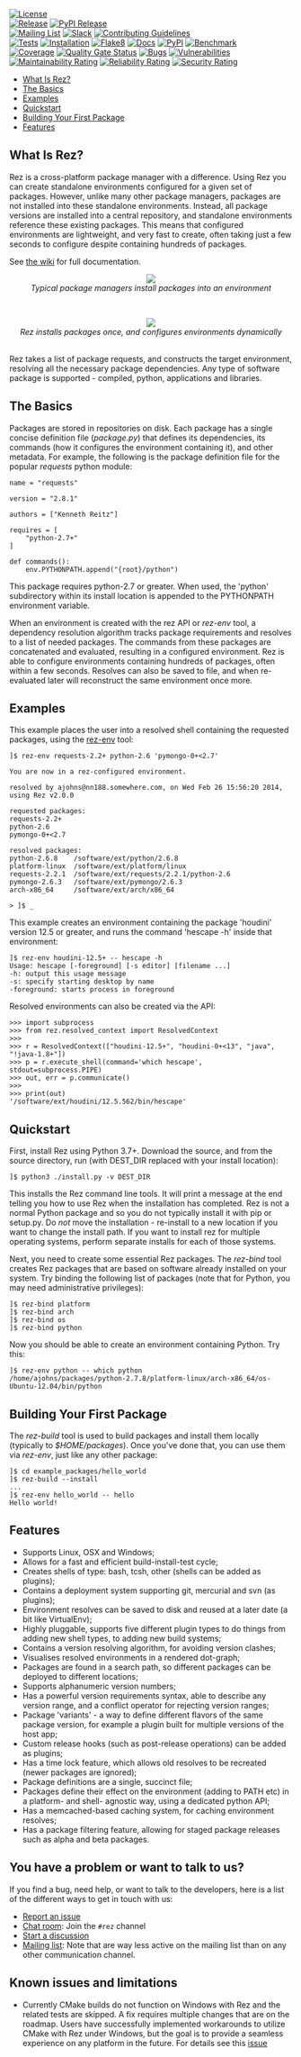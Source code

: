 [![License](https://img.shields.io/badge/License-Apache%202.0-blue.svg)](https://github.com/AcademySoftwareFoundation/rez/blob/main/LICENSE)<br>
[![Release](https://shields.io/github/v/release/AcademySoftwareFoundation/rez)](https://github.com/AcademySoftwareFoundation/rez/releases)
[![PyPI Release](https://shields.io/pypi/v/rez)](https://pypi.org/project/rez)<br>
[![Mailing List](https://img.shields.io/badge/rez--discussion-lists.aswf.io-003366?style=flat-square&logo=linuxfoundation)](https://lists.aswf.io/g/rez-discussion)
[![Slack](https://img.shields.io/badge/Slack-ASWF_%23rez-7a6800?style=flat-square&logo=slack)](https://slack.aswf.io/)
[![Contributing Guidelines](https://img.shields.io/badge/rez-Contributing%20Guidelines-0b610e?style=flat-square&logo=github)](https://github.com/AcademySoftwareFoundation/rez/blob/main/CONTRIBUTING.md)<br>
[![Tests](https://github.com/AcademySoftwareFoundation/rez/actions/workflows/tests.yaml/badge.svg)](https://github.com/AcademySoftwareFoundation/rez/actions/workflows/tests.yaml)
[![Installation](https://github.com/AcademySoftwareFoundation/rez/actions/workflows/installation.yaml/badge.svg)](https://github.com/AcademySoftwareFoundation/rez/actions/workflows/installation.yaml)
[![Flake8](https://github.com/AcademySoftwareFoundation/rez/actions/workflows/flake8.yaml/badge.svg)](https://github.com/AcademySoftwareFoundation/rez/actions/workflows/flake8.yaml)
[![Docs](https://readthedocs.org/projects/rez/badge/?version=stable)](https://rez.readthedocs.io/en/stable)
[![PyPI](https://github.com/AcademySoftwareFoundation/rez/workflows/pypi/badge.svg)](https://github.com/AcademySoftwareFoundation/rez/actions?query=workflow%3Apypi+event%3Arelease)
[![Benchmark](https://github.com/AcademySoftwareFoundation/rez/workflows/benchmark/badge.svg)](https://github.com/AcademySoftwareFoundation/rez/actions?query=workflow%3Abenchmark+event%3Arelease)<br>
[![Coverage](https://codecov.io/gh/AcademySoftwareFoundation/rez/graph/badge.svg?token=FLYggQOE7W)](https://codecov.io/gh/AcademySoftwareFoundation/rez)
[![Quality Gate Status](https://sonarcloud.io/api/project_badges/measure?project=AcademySoftwareFoundation_rez&metric=alert_status)](https://sonarcloud.io/summary/new_code?id=AcademySoftwareFoundation_rez)
[![Bugs](https://sonarcloud.io/api/project_badges/measure?project=AcademySoftwareFoundation_rez&metric=bugs)](https://sonarcloud.io/summary/new_code?id=AcademySoftwareFoundation_rez)
[![Vulnerabilities](https://sonarcloud.io/api/project_badges/measure?project=AcademySoftwareFoundation_rez&metric=vulnerabilities)](https://sonarcloud.io/summary/new_code?id=AcademySoftwareFoundation_rez)
[![Maintainability Rating](https://sonarcloud.io/api/project_badges/measure?project=AcademySoftwareFoundation_rez&metric=sqale_rating)](https://sonarcloud.io/summary/new_code?id=AcademySoftwareFoundation_rez)
[![Reliability Rating](https://sonarcloud.io/api/project_badges/measure?project=AcademySoftwareFoundation_rez&metric=reliability_rating)](https://sonarcloud.io/summary/new_code?id=AcademySoftwareFoundation_rez)
[![Security Rating](https://sonarcloud.io/api/project_badges/measure?project=AcademySoftwareFoundation_rez&metric=security_rating)](https://sonarcloud.io/summary/new_code?id=AcademySoftwareFoundation_rez)


- [What Is Rez?](#what-is-rez)
- [The Basics](#the-basics)
- [Examples](#examples)
- [Quickstart](#quickstart)
- [Building Your First Package](#building-your-first-package)
- [Features](#features)


## What Is Rez?

Rez is a cross-platform package manager with a difference. Using Rez you can create
standalone environments configured for a given set of packages. However, unlike many
other package managers, packages are not installed into these standalone environments.
Instead, all package versions are installed into a central repository, and standalone
environments reference these existing packages. This means that configured environments
are lightweight, and very fast to create, often taking just a few seconds to configure
despite containing hundreds of packages.

See [the wiki](https://rez.readthedocs.io) for full documentation.

<p align="center">
<a href="https://github.com/AcademySoftwareFoundation/rez/raw/main/docs/source/_static/other_pkg_mgr.png">
<img src="https://github.com/AcademySoftwareFoundation/rez/raw/main/docs/source/_static/other_pkg_mgr.png"></a>
<br><i>Typical package managers install packages into an environment</i>
</p>

<br>
<p align="center">
<a href="https://github.com/AcademySoftwareFoundation/rez/raw/main/docs/source/_static/rez_pkg_mgr.png">
<img src="https://github.com/AcademySoftwareFoundation/rez/raw/main/docs/source/_static/rez_pkg_mgr.png"></a>
<br><i>Rez installs packages once, and configures environments dynamically</i>
</p>

<br>
Rez takes a list of package requests, and constructs the target environment, resolving
all the necessary package dependencies. Any type of software package is supported -
compiled, python, applications and libraries.


## The Basics

Packages are stored in repositories on disk. Each package has a single concise
definition file (*package.py*) that defines its dependencies, its commands (how it
configures the environment containing it), and other metadata. For example, the
following is the package definition file for the popular *requests* python module:

    name = "requests"

    version = "2.8.1"

    authors = ["Kenneth Reitz"]

    requires = [
        "python-2.7+"
    ]

    def commands():
        env.PYTHONPATH.append("{root}/python")

This package requires python-2.7 or greater. When used, the 'python' subdirectory
within its install location is appended to the PYTHONPATH environment variable.

When an environment is created with the rez API or *rez-env* tool, a dependency
resolution algorithm tracks package requirements and resolves to a list of needed
packages. The commands from these packages are concatenated and evaluated, resulting
in a configured environment. Rez is able to configure environments containing
hundreds of packages, often within a few seconds. Resolves can also be saved to file,
and when re-evaluated later will reconstruct the same environment once more.


## Examples

This example places the user into a resolved shell containing the requested packages,
using the [rez-env](https://rez.readthedocs.io/en/stable/commands/rez-env.html) tool:

    ]$ rez-env requests-2.2+ python-2.6 'pymongo-0+<2.7'

    You are now in a rez-configured environment.

    resolved by ajohns@nn188.somewhere.com, on Wed Feb 26 15:56:20 2014, using Rez v2.0.0

    requested packages:
    requests-2.2+
    python-2.6
    pymongo-0+<2.7

    resolved packages:
    python-2.6.8    /software/ext/python/2.6.8
    platform-linux  /software/ext/platform/linux
    requests-2.2.1  /software/ext/requests/2.2.1/python-2.6
    pymongo-2.6.3   /software/ext/pymongo/2.6.3
    arch-x86_64     /software/ext/arch/x86_64

    > ]$ _

This example creates an environment containing the package 'houdini' version 12.5
or greater, and runs the command 'hescape -h' inside that environment:

    ]$ rez-env houdini-12.5+ -- hescape -h
    Usage: hescape [-foreground] [-s editor] [filename ...]
    -h: output this usage message
    -s: specify starting desktop by name
    -foreground: starts process in foreground

Resolved environments can also be created via the API:

    >>> import subprocess
    >>> from rez.resolved_context import ResolvedContext
    >>>
    >>> r = ResolvedContext(["houdini-12.5+", "houdini-0+<13", "java", "!java-1.8+"])
    >>> p = r.execute_shell(command='which hescape', stdout=subprocess.PIPE)
    >>> out, err = p.communicate()
    >>>
    >>> print(out)
    '/software/ext/houdini/12.5.562/bin/hescape'


## Quickstart

First, install Rez using Python 3.7+. Download the source, and from the source directory, run
(with DEST_DIR replaced with your install location):

    ]$ python3 ./install.py -v DEST_DIR

This installs the Rez command line tools. It will print a message at the end
telling you how to use Rez when the installation has completed. Rez is not a
normal Python package and so you do not typically install it with pip or setup.py.
Do *not* move the installation - re-install to a new location if you want to
change the install path. If you want to install rez for multiple operating
systems, perform separate installs for each of those systems.

Next, you need to create some essential Rez packages. The *rez-bind* tool creates
Rez packages that are based on software already installed on your system. Try
binding the following list of packages (note that for Python, you may need
administrative privileges):

    ]$ rez-bind platform
    ]$ rez-bind arch
    ]$ rez-bind os
    ]$ rez-bind python

Now you should be able to create an environment containing Python. Try this:

    ]$ rez-env python -- which python
    /home/ajohns/packages/python-2.7.8/platform-linux/arch-x86_64/os-Ubuntu-12.04/bin/python


## Building Your First Package

The *rez-build* tool is used to build packages and install them locally (typically
to *$HOME/packages*). Once you've done that, you can use them via *rez-env*, just
like any other package:

    ]$ cd example_packages/hello_world
    ]$ rez-build --install
    ...
    ]$ rez-env hello_world -- hello
    Hello world!


## Features

* Supports Linux, OSX and Windows;
* Allows for a fast and efficient build-install-test cycle;
* Creates shells of type: bash, tcsh, other (shells can be added as plugins);
* Contains a deployment system supporting git, mercurial and svn (as plugins);
* Environment resolves can be saved to disk and reused at a later date (a bit
  like VirtualEnv);
* Highly pluggable, supports five different plugin types to do things from
  adding new shell types, to adding new build systems;
* Contains a version resolving algorithm, for avoiding version clashes;
* Visualises resolved environments in a rendered dot-graph;
* Packages are found in a search path, so different packages can be deployed
  to different locations;
* Supports alphanumeric version numbers;
* Has a powerful version requirements syntax, able to describe any version
  range, and a conflict operator for rejecting version ranges;
* Package 'variants' - a way to define different flavors of the same package
  version, for example a plugin built for multiple versions of the host app;
* Custom release hooks (such as post-release operations) can be added as plugins;
* Has a time lock feature, which allows old resolves to be recreated (newer
  packages are ignored);
* Package definitions are a single, succinct file;
* Packages define their effect on the environment (adding to PATH etc) in a
  platform- and shell- agnostic way, using a dedicated python API;
* Has a memcached-based caching system, for caching environment resolves;
* Has a package filtering feature, allowing for staged package releases such as
  alpha and beta packages.

## You have a problem or want to talk to us?

If you find a bug, need help, or want to talk to the developers, here is a list of the different
ways to get in touch with us:

* [Report an issue](https://github.com/AcademySoftwareFoundation/rez/issues)
* [Chat room](https://slack.aswf.io): Join the ``#rez`` channel
* [Start a discussion](https://github.com/AcademySoftwareFoundation/rez/discussions)
* [Mailing list](mail:main@lists.aswf.io): Note that are way less active on the mailing
  list than on any other communication channel.

## Known issues and limitations

* Currently CMake builds do not function on Windows with Rez and
  the related tests are skipped. A fix requires multiple changes that are on
  the roadmap. Users have successfully implemented workarounds to utilize
  CMake with Rez under Windows, but the goal is to provide a seamless experience
  on any platform in the future. For details see this [issue](/../../issues/703)

